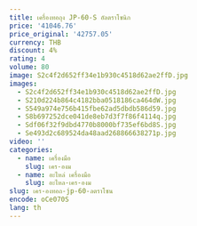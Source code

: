 ```yaml
---
title: เครื่องทอถุง JP-60-S อัลตราโซนิก
price: '41046.76'
price_original: '42757.05'
currency: THB
discount: 4%
rating: 4
volume: 80
image: S2c4f2d652ff34e1b930c4518d62ae2ffD.jpg
images:
  - S2c4f2d652ff34e1b930c4518d62ae2ffD.jpg
  - S210d224b864c4182bba0518186ca464dW.jpg
  - S549a974e756b415fbe62ad5dbdb586d59.jpg
  - S8b697252dce041de8eb7d3f7f86f4114q.jpg
  - Sdf06f32f9dbd4770b8000bf735ef6bd8S.jpg
  - Se493d2c689524da48aad268866638271p.jpg
video: ''
categories:
  - name: เครื่องมือ
    slug: เคร-องม
  - name: อะไหล่ เครื่องมือ
    slug: อะไหล-เคร-องม
slug: เคร-องทอถ-jp-60-ลตราโซน
encode: oCe070S
lang: th
---
```

  